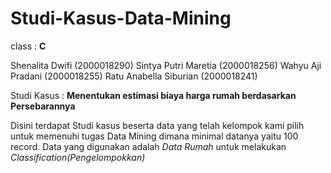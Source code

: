 # Studi-Kasus-Data-Mining

class : **C**

Shenalita Dwifi         (2000018290)
Sintya Putri Maretia    (2000018256)
Wahyu Aji Pradani       (2000018255)
Ratu Anabella Siburian  (2000018241)

Studi Kasus : **Menentukan estimasi biaya harga rumah berdasarkan Persebarannya**

Disini terdapat Studi kasus beserta data yang telah kelompok kami pilih untuk memenuhi tugas Data Mining
dimana minimal datanya yaitu 100 record.
Data yang digunakan adalah *Data Rumah* untuk melakukan *Classification(Pengelompokkan)*


